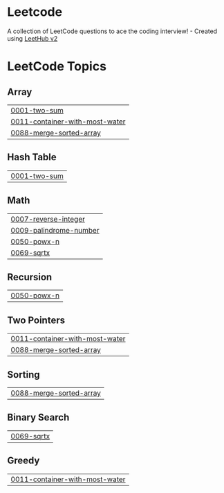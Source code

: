 # Leetcode
A collection of LeetCode questions to ace the coding interview! - Created using [LeetHub v2](https://github.com/arunbhardwaj/LeetHub-2.0)

<!---LeetCode Topics Start-->
# LeetCode Topics
## Array
|  |
| ------- |
| [0001-two-sum](https://github.com/Sojal1001/Leetcode/tree/master/0001-two-sum) |
| [0011-container-with-most-water](https://github.com/Sojal1001/Leetcode/tree/master/0011-container-with-most-water) |
| [0088-merge-sorted-array](https://github.com/Sojal1001/Leetcode/tree/master/0088-merge-sorted-array) |
## Hash Table
|  |
| ------- |
| [0001-two-sum](https://github.com/Sojal1001/Leetcode/tree/master/0001-two-sum) |
## Math
|  |
| ------- |
| [0007-reverse-integer](https://github.com/Sojal1001/Leetcode/tree/master/0007-reverse-integer) |
| [0009-palindrome-number](https://github.com/Sojal1001/Leetcode/tree/master/0009-palindrome-number) |
| [0050-powx-n](https://github.com/Sojal1001/Leetcode/tree/master/0050-powx-n) |
| [0069-sqrtx](https://github.com/Sojal1001/Leetcode/tree/master/0069-sqrtx) |
## Recursion
|  |
| ------- |
| [0050-powx-n](https://github.com/Sojal1001/Leetcode/tree/master/0050-powx-n) |
## Two Pointers
|  |
| ------- |
| [0011-container-with-most-water](https://github.com/Sojal1001/Leetcode/tree/master/0011-container-with-most-water) |
| [0088-merge-sorted-array](https://github.com/Sojal1001/Leetcode/tree/master/0088-merge-sorted-array) |
## Sorting
|  |
| ------- |
| [0088-merge-sorted-array](https://github.com/Sojal1001/Leetcode/tree/master/0088-merge-sorted-array) |
## Binary Search
|  |
| ------- |
| [0069-sqrtx](https://github.com/Sojal1001/Leetcode/tree/master/0069-sqrtx) |
## Greedy
|  |
| ------- |
| [0011-container-with-most-water](https://github.com/Sojal1001/Leetcode/tree/master/0011-container-with-most-water) |
<!---LeetCode Topics End-->